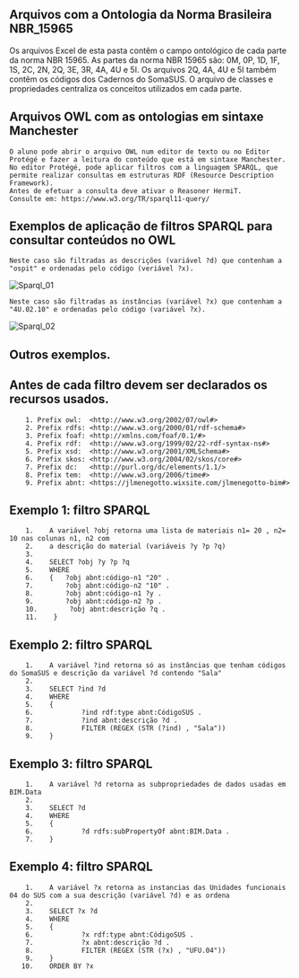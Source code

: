 ## Arquivos com a Ontologia da Norma Brasileira NBR_15965
Os arquivos Excel de esta pasta contêm o campo ontológico de cada parte da norma NBR 15965. 
As partes da norma NBR 15965 são: 0M, 0P, 1D, 1F, 1S, 2C, 2N, 2Q, 3E, 3R, 4A, 4U e 5I. 
Os arquivos 2Q, 4A, 4U e 5I também contêm os códigos dos Cadernos do SomaSUS.
O arquivo de classes e propriedades centraliza os conceitos utilizados em cada parte.

## Arquivos OWL com as ontologias em sintaxe Manchester

    O aluno pode abrir o arquivo OWL num editor de texto ou no Editor Protégé e fazer a leitura do conteúdo que está em sintaxe Manchester.
    No editor Protégé, pode aplicar filtros com a linguagem SPARQL, que permite realizar consultas em estruturas RDF (Resource Description Framework).
    Antes de efetuar a consulta deve ativar o Reasoner HermiT.
    Consulte em: https://www.w3.org/TR/sparql11-query/

## Exemplos de aplicação de filtros SPARQL para consultar conteúdos no OWL

    Neste caso são filtradas as descrições (variável ?d) que contenham a "ospit" e ordenadas pelo código (veriável ?x). 

![Sparql_01](https://github.com/JLMenegotto/OntologiaBIM/assets/9437020/fa7fc77b-3c65-4f24-84ff-c08f921ddc24)

    Neste caso são filtradas as instâncias (variável ?x) que contenham a "4U.02.10" e ordenadas pelo código (variável ?x). 

![Sparql_02](https://github.com/JLMenegotto/OntologiaBIM/assets/9437020/a3942060-e061-4d88-92a9-eabd24f6694e)

## Outros exemplos.
## Antes de cada filtro devem ser declarados os recursos usados.

        1. Prefix owl:  <http://www.w3.org/2002/07/owl#>
        2. Prefix rdfs: <http://www.w3.org/2000/01/rdf-schema#>
        3. Prefix foaf: <http://xmlns.com/foaf/0.1/#>
        4. Prefix rdf:  <http://www.w3.org/1999/02/22-rdf-syntax-ns#>
        5. Prefix xsd:  <http://www.w3.org/2001/XMLSchema#>
        6. Prefix skos: <http://www.w3.org/2004/02/skos/core#>
        7. Prefix dc:   <http://purl.org/dc/elements/1.1/>
        8. Prefix tem:  <http://www.w3.org/2006/time#>
        9. Prefix abnt: <https://jlmenegotto.wixsite.com/jlmenegotto-bim#>

## Exemplo 1: filtro SPARQL
  
        1.    A variável ?obj retorna uma lista de materiais n1= 20 , n2= 10 nas colunas n1, n2 com 
        2.    a descrição do material (variáveis ?y ?p ?q)
        3.
        4.    SELECT ?obj ?y ?p ?q
        5.    WHERE
        6.    {   ?obj abnt:código-n1 "20" .
        7.        ?obj abnt:código-n2 "10" .
        8.        ?obj abnt:código-n1 ?y .
        9.        ?obj abnt:código-n2 ?p .
        10.        ?obj abnt:descrição ?q .
        11.    }

## Exemplo 2: filtro SPARQL 

        1.    A variável ?ind retorna só as instâncias que tenham códigos do SomaSUS e descrição da variável ?d contendo "Sala" 
        2.
        3.    SELECT ?ind ?d
        4.    WHERE
        5.    {   
        6.            ?ind rdf:type abnt:CódigoSUS .
        7.            ?ind abnt:descrição ?d .
        8.            FILTER (REGEX (STR (?ind) , "Sala"))
        9.    }

## Exemplo 3: filtro SPARQL 

        1.    A variável ?d retorna as subpropriedades de dados usadas em BIM.Data
        2.
        3.    SELECT ?d
        4.    WHERE
        5.    {   
        6.            ?d rdfs:subPropertyOf abnt:BIM.Data .
        7.    }

## Exemplo 4: filtro SPARQL 

        1.    A variável ?x retorna as instancias das Unidades funcionais 04 do SUS com a sua descrição (variável ?d) e as ordena
        2.
        3.    SELECT ?x ?d
        4.    WHERE
        5.    {   
        6.            ?x rdf:type abnt:CódigoSUS .
        7.            ?x abnt:descrição ?d .
        8.            FILTER (REGEX (STR (?x) , "UFU.04"))
        9.    }
       10.    ORDER BY ?x

